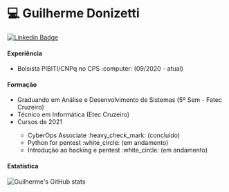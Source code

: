 # :computer: Guilherme Donizetti
[![Linkedin Badge](https://img.shields.io/badge/-LinkedIn-blue?style=flat-square&logo=Linkedin&logoColor=white&link=https://br.linkedin.com/in/guilhermedonizetti-ads)](https://br.linkedin.com/in/guilhermedonizetti-ads)

#### Experiência
  <ul>
  <li>Bolsista PIBITI/CNPq no CPS :computer: (09/2020 - atual) </li>
  </ul>

#### Formação
  <ul>
  <li>Graduando em Análise e Desenvolvimento de Sistemas (5º Sem - Fatec Cruzeiro)</li>
  <li>Técnico em Informática (Etec Cruzeiro)</li>
  <li>Cursos de 2021</li>
  <ul>
    <li>CyberOps Associate :heavy_check_mark: (concluído)</li>
    <li>Python for pentest :white_circle: (em andamento)</li>
    <li>Introdução ao hacking e pentest :white_circle: (em andamento)</li>
  </ul>
  </ul>


#### Estatística
![Guilherme's GitHub stats](https://github-readme-stats.vercel.app/api?username=guilhermedonizetti&show_icons=true&theme=merko)

